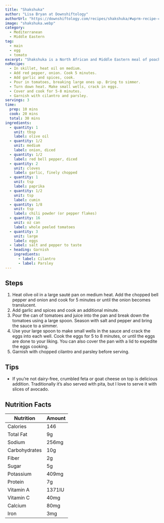 ```yaml
---
title: "Shakshuka"
author: "Lisa Bryan at Downshiftology"
authorUrl: "https://downshiftology.com/recipes/shakshuka/#wprm-recipe-container-34363"
image: "shakshuka.webp"
category:
  - Mediterranean
  - Middle Eastern
tag:
  - main
  - egg
  - tomato
excerpt: "Shakshuka is a North African and Middle Eastern meal of poached eggs in a simmering tomato sauce with spices."
noRecipe:
  - In skillet, heat oil on medium.
  - Add red pepper, onion. Cook 5 minutes.
  - Add garlic and spices, cook.
  - Pour in tomatoes, breaking large ones up. Bring to simmer.
  - Turn down heat. Make small wells, crack in eggs.
  - Cover and cook for 5-8 minutes.
  - Garnish with cilantro and parsley.
servings: 3
time:
  prep: 10 mins
  cook: 20 mins
  total: 30 mins
ingredients:
  - quantity: 1
    unit: tbsp
    label: olive oil
  - quantity: 1/2
    unit: medium
    label: onion, diced
  - quantity: 1/2
    label: red bell pepper, diced
  - quantity: 2
    unit: cloves
    label: garlic, finely chopped
  - quantity: 1
    unit: tsp
    label: paprika
  - quantity: 1/2
    unit: tsp
    label: cumin
  - quantity: 1/8
    unit: tsp
    label: chili powder (or pepper flakes)
  - quantity: 16
    unit: oz can
    label: whole peeled tomatoes
  - quantity: 3
    unit: large
    label: eggs
  - label: salt and pepper to taste
  - heading: Garnish
    ingredients:
      - label: Cilantro
      - label: Parsley
---
```


## Steps

1. Heat olive oil in a large sauté pan on medium heat. Add the chopped bell pepper and onion and cook for 5 minutes or until the onion becomes translucent.
2. Add garlic and spices and cook an additional minute.
3. Pour the can of tomatoes and juice into the pan and break down the tomatoes using a large spoon. Season with salt and pepper and bring the sauce to a simmer.
4. Use your large spoon to make small wells in the sauce and crack the eggs into each well. Cook the eggs for 5 to 8 minutes, or until the eggs are done to your liking. You can also cover the pan with a lid to expedite the eggs cooking.
5. Garnish with chopped cilantro and parsley before serving.

## Tips

- If you’re not dairy-free, crumbled feta or goat cheese on top is delicious addition. Traditionally it’s also served with pita, but I love to serve it with slices of avocado.

## Nutrition Facts

| Nutrition     | Amount |
| ------------- | ------ |
| Calories      | 146    |
| Total Fat     | 9g     |
| Sodium        | 256mg  |
| Carbohydrates | 10g    |
| Fiber         | 2g     |
| Sugar         | 5g     |
| Potassium     | 409mg  |
| Protein       | 7g     |
| Vitamin A     | 1371IU |
| Vitamin C     | 40mg   |
| Calcium       | 80mg   |
| Iron          | 3mg    |
